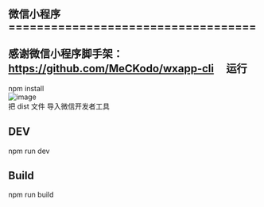 微信小程序
===================================  
<br />感谢微信小程序脚手架：https://github.com/MeCKodo/wxapp-cli    
运行
-----------------------------------  
 npm install<br />
  ![image](https://camo.githubusercontent.com/e8d58749603f5697eac425fa0897c99a30f1c8e3/687474703a2f2f3778696d387a2e636f6d312e7a302e676c622e636c6f7564646e2e636f6d2f7869616f6368656e6778752d312e706e67)
 <br />把  dist 文件 导入微信开发者工具
 
 DEV
-----------------------------------  
 npm run dev
 
 Build
-----------------------------------  
npm run build
